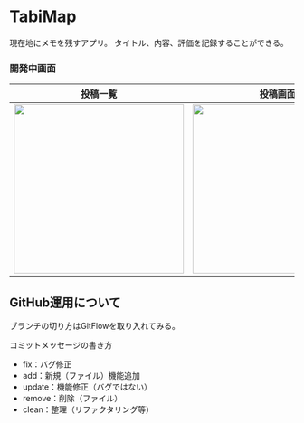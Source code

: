 # TabiMap
現在地にメモを残すアプリ。
タイトル、内容、評価を記録することができる。
### 開発中画面
| 投稿一覧                    | 投稿画面                     |編集画面　| 
| ------------------------- | ------------------------- |------------------------- |
|<img src="https://user-images.githubusercontent.com/106295898/200500950-942bbcaa-37e2-4f22-914e-52b7c9f29123.png" width="300">|<img src="https://user-images.githubusercontent.com/106295898/200500852-f3911316-78ea-44ea-869d-49f92d3579da.png" width="300">|<img src="https://user-images.githubusercontent.com/106295898/217554931-74cdf56b-3745-4205-b3c5-050811806484.png" width="300">|




## GitHub運用について
ブランチの切り方はGitFlowを取り入れてみる。

コミットメッセージの書き方
- fix：バグ修正
- add：新規（ファイル）機能追加
- update：機能修正（バグではない）
- remove：削除（ファイル）
- clean：整理（リファクタリング等）


